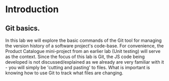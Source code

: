 # Introduction

## Git basics.

In this lab we will explore the basic commands of the Git tool for managing the version history of a software project's code-base. For convenience, the Product Catalogue mini-project from an earlier lab \(Unit testing\) will serve as the context. Since the focus of this lab is Git, the JS code being developed is not discussed/explained as we already are very familiar with it - you will simply be 'cutting and pasting' to files. What is important is knowing how to use Git to track what files are changing.

